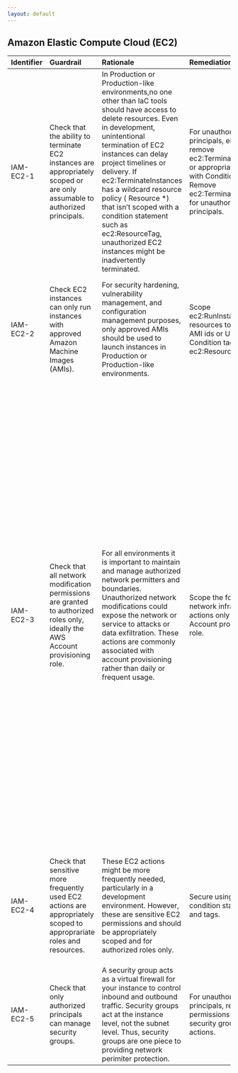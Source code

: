 ```yaml
---
layout: default
---
```




## Amazon Elastic Compute Cloud (EC2)

| Identifier   | Guardrail                                                                                                                        | Rationale                                                                                                                                                                                                                                                                                                                                                                                                                             | Remediation                                                                                                                                                             | References                                                                                                                                                                                                                                                                                                                                                                                                                                                                                                                                                                                               | IAM Actions                                                                                                                                                                                                                                                                                                                                                                                                                                                                                                                                                                                                                                                                                                                                                                                                                                                                                                                                                                                                                                                                                                                                                                                                                                                                                                                                                                                                                                                                                                                                                                                                                                                                                                                                                                                                                                                                                                                                                                                                                                                                                                                                                                                                                                                                                                                                                                                                                                                                                                                                                                                                                                                                                                                                                                                                                                                                                                                                                                                                                                                                                                                                                                                                                                                                                                                                                                                                                                                                                                                                                                                                                                                                                                                                                                                                                                                                                                                                                                                                                                                                                                                                                                                                                                                                                                                                                                                                                                                                                                                                                                                                                                                                                                                                                                                                                                                                                                                                                                                                                                                                                                                                                                                                                                                                                                                                                                                                                                                                                                                                                                                                                                                                                                                                                                                                                                                                                                                                                                                                                                                                                                                                                                                                                                                                                                                                                                                    |
|:-------------|:---------------------------------------------------------------------------------------------------------------------------------|:--------------------------------------------------------------------------------------------------------------------------------------------------------------------------------------------------------------------------------------------------------------------------------------------------------------------------------------------------------------------------------------------------------------------------------------|:------------------------------------------------------------------------------------------------------------------------------------------------------------------------|:---------------------------------------------------------------------------------------------------------------------------------------------------------------------------------------------------------------------------------------------------------------------------------------------------------------------------------------------------------------------------------------------------------------------------------------------------------------------------------------------------------------------------------------------------------------------------------------------------------|:-----------------------------------------------------------------------------------------------------------------------------------------------------------------------------------------------------------------------------------------------------------------------------------------------------------------------------------------------------------------------------------------------------------------------------------------------------------------------------------------------------------------------------------------------------------------------------------------------------------------------------------------------------------------------------------------------------------------------------------------------------------------------------------------------------------------------------------------------------------------------------------------------------------------------------------------------------------------------------------------------------------------------------------------------------------------------------------------------------------------------------------------------------------------------------------------------------------------------------------------------------------------------------------------------------------------------------------------------------------------------------------------------------------------------------------------------------------------------------------------------------------------------------------------------------------------------------------------------------------------------------------------------------------------------------------------------------------------------------------------------------------------------------------------------------------------------------------------------------------------------------------------------------------------------------------------------------------------------------------------------------------------------------------------------------------------------------------------------------------------------------------------------------------------------------------------------------------------------------------------------------------------------------------------------------------------------------------------------------------------------------------------------------------------------------------------------------------------------------------------------------------------------------------------------------------------------------------------------------------------------------------------------------------------------------------------------------------------------------------------------------------------------------------------------------------------------------------------------------------------------------------------------------------------------------------------------------------------------------------------------------------------------------------------------------------------------------------------------------------------------------------------------------------------------------------------------------------------------------------------------------------------------------------------------------------------------------------------------------------------------------------------------------------------------------------------------------------------------------------------------------------------------------------------------------------------------------------------------------------------------------------------------------------------------------------------------------------------------------------------------------------------------------------------------------------------------------------------------------------------------------------------------------------------------------------------------------------------------------------------------------------------------------------------------------------------------------------------------------------------------------------------------------------------------------------------------------------------------------------------------------------------------------------------------------------------------------------------------------------------------------------------------------------------------------------------------------------------------------------------------------------------------------------------------------------------------------------------------------------------------------------------------------------------------------------------------------------------------------------------------------------------------------------------------------------------------------------------------------------------------------------------------------------------------------------------------------------------------------------------------------------------------------------------------------------------------------------------------------------------------------------------------------------------------------------------------------------------------------------------------------------------------------------------------------------------------------------------------------------------------------------------------------------------------------------------------------------------------------------------------------------------------------------------------------------------------------------------------------------------------------------------------------------------------------------------------------------------------------------------------------------------------------------------------------------------------------------------------------------------------------------------------------------------------------------------------------------------------------------------------------------------------------------------------------------------------------------------------------------------------------------------------------------------------------------------------------------------------------------------------------------------------------------------------------------------------------------------------------------------------------------------------|
| IAM-EC2-1    | Check that the ability to terminate EC2 instances are appropriately scoped or are only assumable to authorized principals.       | In Production or Production-like environments,no one other than IaC tools should have access to delete resources. Even in development, unintentional termination of EC2 instances can delay project timelines or delivery. If ec2:TerminateInstances has a wildcard resource policy ( Resource *) that isn’t scoped with a condition statement such as ec2:ResourceTag, unauthorized EC2 instances might be inadvertently terminated. | For unauthorized principals, either remove ec2:TerminateInstances or appropriately scope with Condition keys. Remove ec2:TerminateIntances for unauthorized principals. |                                                                                                                                                                                                                                                                                                                                                                                                                                                                                                                                                                                                          | [ec2:TerminateInstances](https://docs.aws.amazon.com/AWSEC2/latest/APIReference/API_TerminateInstances.html)<br>                                                                                                                                                                                                                                                                                                                                                                                                                                                                                                                                                                                                                                                                                                                                                                                                                                                                                                                                                                                                                                                                                                                                                                                                                                                                                                                                                                                                                                                                                                                                                                                                                                                                                                                                                                                                                                                                                                                                                                                                                                                                                                                                                                                                                                                                                                                                                                                                                                                                                                                                                                                                                                                                                                                                                                                                                                                                                                                                                                                                                                                                                                                                                                                                                                                                                                                                                                                                                                                                                                                                                                                                                                                                                                                                                                                                                                                                                                                                                                                                                                                                                                                                                                                                                                                                                                                                                                                                                                                                                                                                                                                                                                                                                                                                                                                                                                                                                                                                                                                                                                                                                                                                                                                                                                                                                                                                                                                                                                                                                                                                                                                                                                                                                                                                                                                                                                                                                                                                                                                                                                                                                                                                                                                                                                                                               |
| IAM-EC2-2    | Check EC2 instances can only run instances with approved Amazon Machine Images (AMIs).                                           | For security hardening, vulnerability management, and configuration management purposes, only approved AMIs should be used to launch instances in Production or Production-like environments.                                                                                                                                                                                                                                         | Scope ec2:RunInstances resources to approved AMI ids or Use Condition tag with ec2:ResourceTag                                                                          | [https://aws.amazon.com/premiumsupport/knowledge-center/restrict-launch-tagged-ami/](https://aws.amazon.com/premiumsupport/knowledge-center/restrict-launch-tagged-ami/)<br><br>[https://aws.amazon.com/blogs/aws/amazon-ec2-resource-level-permissions-for-runinstances/](https://aws.amazon.com/blogs/aws/amazon-ec2-resource-level-permissions-for-runinstances/)<br><br>[https://docs.aws.amazon.com/IAM/latest/UserGuide/list_amazonec2.html#amazonec2-ec2_ResourceTag___TagKey_](https://docs.aws.amazon.com/IAM/latest/UserGuide/list_amazonec2.html#amazonec2-ec2_ResourceTag___TagKey_)<br><br> | [ec2:RunInstances](https://docs.aws.amazon.com/AWSEC2/latest/APIReference/API_RunInstances.html)<br>                                                                                                                                                                                                                                                                                                                                                                                                                                                                                                                                                                                                                                                                                                                                                                                                                                                                                                                                                                                                                                                                                                                                                                                                                                                                                                                                                                                                                                                                                                                                                                                                                                                                                                                                                                                                                                                                                                                                                                                                                                                                                                                                                                                                                                                                                                                                                                                                                                                                                                                                                                                                                                                                                                                                                                                                                                                                                                                                                                                                                                                                                                                                                                                                                                                                                                                                                                                                                                                                                                                                                                                                                                                                                                                                                                                                                                                                                                                                                                                                                                                                                                                                                                                                                                                                                                                                                                                                                                                                                                                                                                                                                                                                                                                                                                                                                                                                                                                                                                                                                                                                                                                                                                                                                                                                                                                                                                                                                                                                                                                                                                                                                                                                                                                                                                                                                                                                                                                                                                                                                                                                                                                                                                                                                                                                                           |
| IAM-EC2-3    | Check that all network modification permissions are granted to authorized roles only, ideally the AWS Account provisioning role. | For all environments it is important to maintain and manage authorized network permitters and boundaries. Unauthorized network modifications could expose the network or service to attacks or data exfiltration. These actions are commonly associated with account provisioning rather than daily or frequent usage.                                                                                                                | Scope the following network infrastructure actions only to the AWS Account provisioning role.                                                                           | [https://docs.aws.amazon.com/AWSEC2/latest/APIReference/API_Operations.html](https://docs.aws.amazon.com/AWSEC2/latest/APIReference/API_Operations.html)<br><br>                                                                                                                                                                                                                                                                                                                                                                                                                                         | [ec2:AssociateDhcpOptions](https://docs.aws.amazon.com/AWSEC2/latest/APIReference/API_AssociateDhcpOptions.html)<br>[ec2:AssociateRouteTable](https://docs.aws.amazon.com/AWSEC2/latest/APIReference/API_AssociateRouteTable.html)<br>[ec2:AssociateSubnetCidrBlock](https://docs.aws.amazon.com/AWSEC2/latest/APIReference/API_AssociateSubnetCidrBlock.html)<br>[ec2:AssociateVpcCidrBlock](https://docs.aws.amazon.com/AWSEC2/latest/APIReference/API_AssociateVpcCidrBlock.html)<br>[ec2:AttachInternetGateway](https://docs.aws.amazon.com/AWSEC2/latest/APIReference/API_AttachInternetGateway.html)<br>[ec2:AttachVpnGateway](https://docs.aws.amazon.com/AWSEC2/latest/APIReference/API_AttachVpnGateway.html)<br>[ec2:CreateCustomerGateway](https://docs.aws.amazon.com/AWSEC2/latest/APIReference/API_CreateCustomerGateway.html)<br>[ec2:CreateDhcpOptions](https://docs.aws.amazon.com/AWSEC2/latest/APIReference/API_CreateDhcpOptions.html)<br>[ec2:CreateInstanceExportTask](https://docs.aws.amazon.com/AWSEC2/latest/APIReference/API_CreateInstanceExportTask.html)<br>[ec2:CreateInternetGateway](https://docs.aws.amazon.com/AWSEC2/latest/APIReference/API_CreateInternetGateway.html)<br>[ec2:CreateRoute](https://docs.aws.amazon.com/AWSEC2/latest/APIReference/API_CreateRoute.html)<br>[ec2:CreateRouteTable](https://docs.aws.amazon.com/AWSEC2/latest/APIReference/API_CreateRouteTable.html)<br>[ec2:CreateSubnet](https://docs.aws.amazon.com/AWSEC2/latest/APIReference/API_CreateSubnet.html)<br>[ec2:CreateVpc](https://docs.aws.amazon.com/AWSEC2/latest/APIReference/API_CreateVpc.html)<br>[ec2:CreateVpcEndpoint](https://docs.aws.amazon.com/AWSEC2/latest/APIReference/API_CreateVpcEndpoint.html)<br>[ec2:CreateVpcEndpointServiceConfiguration](https://docs.aws.amazon.com/AWSEC2/latest/APIReference/API_CreateVpcEndpointServiceConfiguration.html)<br>[ec2:CreateVpcPeeringConnection](https://docs.aws.amazon.com/AWSEC2/latest/APIReference/API_CreateVpcPeeringConnection.html)<br>[ec2:CreateVpnConnection](https://docs.aws.amazon.com/AWSEC2/latest/APIReference/API_CreateVpnConnection.html)<br>[ec2:CreateVpnConnectionRoute](https://docs.aws.amazon.com/AWSEC2/latest/APIReference/API_CreateVpnConnectionRoute.html)<br>[ec2:CreateVpnGateway](https://docs.aws.amazon.com/AWSEC2/latest/APIReference/API_CreateVpnGateway.html)<br>[ec2:DeleteCustomerGateway](https://docs.aws.amazon.com/AWSEC2/latest/APIReference/API_DeleteCustomerGateway.html)<br>[ec2:DeleteDhcpOptions](https://docs.aws.amazon.com/AWSEC2/latest/APIReference/API_DeleteDhcpOptions.html)<br>[ec2:DeleteEgressOnlyInternetGateway](https://docs.aws.amazon.com/AWSEC2/latest/APIReference/API_DeleteEgressOnlyInternetGateway.html)<br>[ec2:DeleteInternetGateway](https://docs.aws.amazon.com/AWSEC2/latest/APIReference/API_DeleteInternetGateway.html)<br>[ec2:DeleteNatGateway](https://docs.aws.amazon.com/AWSEC2/latest/APIReference/API_DeleteNatGateway.html)<br>[ec2:DeleteNetworkAcl](https://docs.aws.amazon.com/AWSEC2/latest/APIReference/API_DeleteNetworkAcl.html)<br>[ec2:DeleteNetworkAclEntry](https://docs.aws.amazon.com/AWSEC2/latest/APIReference/API_DeleteNetworkAclEntry.html)<br>[ec2:DeleteRoute](https://docs.aws.amazon.com/AWSEC2/latest/APIReference/API_DeleteRoute.html)<br>[ec2:DeleteRouteTable](https://docs.aws.amazon.com/AWSEC2/latest/APIReference/API_DeleteRouteTable.html)<br>[ec2:DeleteSubnet](https://docs.aws.amazon.com/AWSEC2/latest/APIReference/API_DeleteSubnet.html)<br>[ec2:DeleteVpc](https://docs.aws.amazon.com/AWSEC2/latest/APIReference/API_DeleteVpc.html)<br>[ec2:DeleteVpcEndpointServiceConfigurations](https://docs.aws.amazon.com/AWSEC2/latest/APIReference/API_DeleteVpcEndpointServiceConfigurations.html)<br>[ec2:DeleteVpcEndpoints](https://docs.aws.amazon.com/AWSEC2/latest/APIReference/API_DeleteVpcEndpoints.html)<br>[ec2:DeleteVpcPeeringConnection](https://docs.aws.amazon.com/AWSEC2/latest/APIReference/API_DeleteVpcPeeringConnection.html)<br>[ec2:DeleteVpnConnection](https://docs.aws.amazon.com/AWSEC2/latest/APIReference/API_DeleteVpnConnection.html)<br>[ec2:DeleteVpnConnectionRoute](https://docs.aws.amazon.com/AWSEC2/latest/APIReference/API_DeleteVpnConnectionRoute.html)<br>[ec2:DeleteVpnGateway](https://docs.aws.amazon.com/AWSEC2/latest/APIReference/API_DeleteVpnGateway.html)<br>[ec2:DetachInternetGateway](https://docs.aws.amazon.com/AWSEC2/latest/APIReference/API_DetachInternetGateway.html)<br>[ec2:DetachVpnGateway](https://docs.aws.amazon.com/AWSEC2/latest/APIReference/API_DetachVpnGateway.html)<br>[ec2:DisableVgwRoutePropagation](https://docs.aws.amazon.com/AWSEC2/latest/APIReference/API_DisableVgwRoutePropagation.html)<br>[ec2:DisassociateRouteTable](https://docs.aws.amazon.com/AWSEC2/latest/APIReference/API_DisassociateRouteTable.html)<br>[ec2:DisassociateSubnetCidrBlock](https://docs.aws.amazon.com/AWSEC2/latest/APIReference/API_DisassociateSubnetCidrBlock.html)<br>[ec2:DisassociateVpcCidrBlock](https://docs.aws.amazon.com/AWSEC2/latest/APIReference/API_DisassociateVpcCidrBlock.html)<br>[ec2:EnableVgwRoutePropagation](https://docs.aws.amazon.com/AWSEC2/latest/APIReference/API_EnableVgwRoutePropagation.html)<br>[ec2:ModifySubnetAttribute](https://docs.aws.amazon.com/AWSEC2/latest/APIReference/API_ModifySubnetAttribute.html)<br>[ec2:ModifyVpcAttribute](https://docs.aws.amazon.com/AWSEC2/latest/APIReference/API_ModifyVpcAttribute.html)<br>[ec2:ModifyVpcEndpoint](https://docs.aws.amazon.com/AWSEC2/latest/APIReference/API_ModifyVpcEndpoint.html)<br>[ec2:ModifyVpcEndpointServiceConfiguration](https://docs.aws.amazon.com/AWSEC2/latest/APIReference/API_ModifyVpcEndpointServiceConfiguration.html)<br>[ec2:ModifyVpcEndpointServicePermissions](https://docs.aws.amazon.com/AWSEC2/latest/APIReference/API_ModifyVpcEndpointServicePermissions.html)<br>[ec2:ModifyVpcPeeringConnectionOptionsconnection](https://docs.aws.amazon.com/AWSEC2/latest/APIReference/API_ModifyVpcPeeringConnectionOptionsconnection.html)<br>[ec2:ReplaceRoute](https://docs.aws.amazon.com/AWSEC2/latest/APIReference/API_ReplaceRoute.html)<br>[ec2:ReplaceRouteTableAssociation](https://docs.aws.amazon.com/AWSEC2/latest/APIReference/API_ReplaceRouteTableAssociation.html)<br> |
| IAM-EC2-4    | Check that sensitive more frequently used EC2 actions are appropriately scoped to approprariate roles and resources.             | These EC2 actions might be more frequently needed, particularly in a development environment. However, these are sensitive EC2 permissions and should be appropriately scoped and for authorized roles only.                                                                                                                                                                                                                          | Secure using IAM condition statements and tags.                                                                                                                         | [https://docs.aws.amazon.com/IAM/latest/UserGuide/list_amazonec2.html#amazonec2-policy-keys https://docs.aws.amazon.com/AWSEC2/latest/APIReference/API_Operations.html](https://docs.aws.amazon.com/IAM/latest/UserGuide/list_amazonec2.html#amazonec2-policy-keys https://docs.aws.amazon.com/AWSEC2/latest/APIReference/API_Operations.html)<br><br>                                                                                                                                                                                                                                                   | [ec2:InstanceSecurityGroup](https://docs.aws.amazon.com/AWSEC2/latest/APIReference/API_InstanceSecurityGroup.html)<br>[ec2:AttachVolume](https://docs.aws.amazon.com/AWSEC2/latest/APIReference/API_AttachVolume.html)<br>[ec2:CopyImage](https://docs.aws.amazon.com/AWSEC2/latest/APIReference/API_CopyImage.html)<br>[ec2:CopyFpgaImage](https://docs.aws.amazon.com/AWSEC2/latest/APIReference/API_CopyFpgaImage.html)<br>[ec2:CreateFpgaImage](https://docs.aws.amazon.com/AWSEC2/latest/APIReference/API_CreateFpgaImage.html)<br>[ec2:CreateImage](https://docs.aws.amazon.com/AWSEC2/latest/APIReference/API_CreateImage.html)<br>[ec2:DeleteFpgaImage](https://docs.aws.amazon.com/AWSEC2/latest/APIReference/API_DeleteFpgaImage.html)<br>[ec2:DeregisterImage](https://docs.aws.amazon.com/AWSEC2/latest/APIReference/API_DeregisterImage.html)<br>[ec2:DisassociateAddress](https://docs.aws.amazon.com/AWSEC2/latest/APIReference/API_DisassociateAddress.html)<br>[ec2:DisassociateIamInstanceProfile](https://docs.aws.amazon.com/AWSEC2/latest/APIReference/API_DisassociateIamInstanceProfile.html)<br>[ec2:ModifyFpgaImageAttribute](https://docs.aws.amazon.com/AWSEC2/latest/APIReference/API_ModifyFpgaImageAttribute.html)<br>[ec2:ModifyImageAttribute](https://docs.aws.amazon.com/AWSEC2/latest/APIReference/API_ModifyImageAttribute.html)<br>[ec2:ReplaceIamInstanceProfileAssociation](https://docs.aws.amazon.com/AWSEC2/latest/APIReference/API_ReplaceIamInstanceProfileAssociation.html)<br>                                                                                                                                                                                                                                                                                                                                                                                                                                                                                                                                                                                                                                                                                                                                                                                                                                                                                                                                                                                                                                                                                                                                                                                                                                                                                                                                                                                                                                                                                                                                                                                                                                                                                                                                                                                                                                                                                                                                                                                                                                                                                                                                                                                                                                                                                                                                                                                                                                                                                                                                                                                                                                                                                                                                                                                                                                                                                                                                                                                                                                                                                                                                                                                                                                                                                                                                                                                                                                                                                                                                                                                                                                                                                                                                                                                                                                                                                                                                                                                                                                                                                                                                                                                                                                                                                                                                                                                                                                                                                                                                                                                                                                                                                                                                                                                                                                                                   |
| IAM-EC2-5    | Check that only authorized principals can manage security groups.                                                                | A security group acts as a virtual firewall for your instance to control inbound and outbound traffic. Security groups act at the instance level, not the subnet level. Thus, security groups are one piece to providing network perimiter protection.                                                                                                                                                                                | For unauthorized principals, remove the permissions to invoke security group IAM actions.                                                                               | [https://docs.aws.amazon.com/vpc/latest/userguide/VPC_SecurityGroups.html](https://docs.aws.amazon.com/vpc/latest/userguide/VPC_SecurityGroups.html)<br><br>                                                                                                                                                                                                                                                                                                                                                                                                                                             | [ec2:AuthorizeSecurityGroupEgress](https://docs.aws.amazon.com/AWSEC2/latest/APIReference/API_AuthorizeSecurityGroupEgress.html)<br>[ec2:AuthorizeSecurityGroupIngress](https://docs.aws.amazon.com/AWSEC2/latest/APIReference/API_AuthorizeSecurityGroupIngress.html)<br>[ec2:ApplySecurityGroupsToClientVpnTargetNetwork](https://docs.aws.amazon.com/AWSEC2/latest/APIReference/API_ApplySecurityGroupsToClientVpnTargetNetwork.html)<br>[ec2:CreateSecurityGroup](https://docs.aws.amazon.com/AWSEC2/latest/APIReference/API_CreateSecurityGroup.html)<br>[ec2:DeleteSecurityGroup](https://docs.aws.amazon.com/AWSEC2/latest/APIReference/API_DeleteSecurityGroup.html)<br>[ec2:RevokeSecurityGroupEgress](https://docs.aws.amazon.com/AWSEC2/latest/APIReference/API_RevokeSecurityGroupEgress.html)<br>[ec2:RevokeSecurityGroupIngress](https://docs.aws.amazon.com/AWSEC2/latest/APIReference/API_RevokeSecurityGroupIngress.html)<br>[ec2:UpdateSecurityGroupRuleDescriptionsEgress](https://docs.aws.amazon.com/AWSEC2/latest/APIReference/API_UpdateSecurityGroupRuleDescriptionsEgress.html)<br>[ec2:UpdateSecurityGroupRuleDescriptionsIngress](https://docs.aws.amazon.com/AWSEC2/latest/APIReference/API_UpdateSecurityGroupRuleDescriptionsIngress.html)<br>                                                                                                                                                                                                                                                                                                                                                                                                                                                                                                                                                                                                                                                                                                                                                                                                                                                                                                                                                                                                                                                                                                                                                                                                                                                                                                                                                                                                                                                                                                                                                                                                                                                                                                                                                                                                                                                                                                                                                                                                                                                                                                                                                                                                                                                                                                                                                                                                                                                                                                                                                                                                                                                                                                                                                                                                                                                                                                                                                                                                                                                                                                                                                                                                                                                                                                                                                                                                                                                                                                                                                                                                                                                                                                                                                                                                                                                                                                                                                                                                                                                                                                                                                                                                                                                                                                                                                                                                                                                                                                                                                                                                                                                                                                                                                                                                                                                                                                                                                                                                                                                                                                                   |